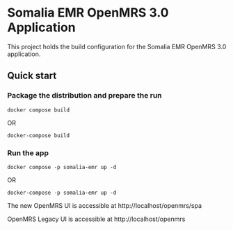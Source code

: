 # Somalia EMR OpenMRS 3.0 Application

This project holds the build configuration for the Somalia EMR OpenMRS 3.0 application.

## Quick start

### Package the distribution and prepare the run

```
docker compose build
```

OR 

```
docker-compose build 
```

### Run the app

```
docker compose -p somalia-emr up -d
```

OR 

```
docker-compose -p somalia-emr up -d 
```

The new OpenMRS UI is accessible at http://localhost/openmrs/spa

OpenMRS Legacy UI is accessible at http://localhost/openmrs
